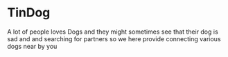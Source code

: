 # TinDog

A lot of people loves Dogs and they might sometimes see that their dog is sad and and searching for partners so we here provide connecting various dogs near by you 
